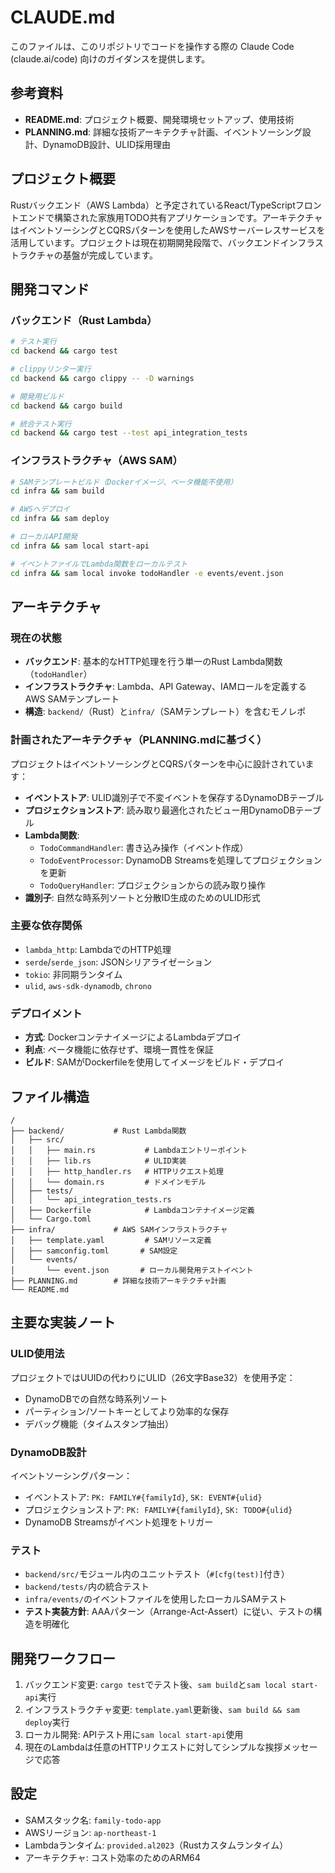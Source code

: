 # CLAUDE.md

このファイルは、このリポジトリでコードを操作する際の Claude Code (claude.ai/code) 向けのガイダンスを提供します。

## 参考資料

- **README.md**: プロジェクト概要、開発環境セットアップ、使用技術
- **PLANNING.md**: 詳細な技術アーキテクチャ計画、イベントソーシング設計、DynamoDB設計、ULID採用理由

## プロジェクト概要

Rustバックエンド（AWS Lambda）と予定されているReact/TypeScriptフロントエンドで構築された家族用TODO共有アプリケーションです。アーキテクチャはイベントソーシングとCQRSパターンを使用したAWSサーバーレスサービスを活用しています。プロジェクトは現在初期開発段階で、バックエンドインフラストラクチャの基盤が完成しています。

## 開発コマンド

### バックエンド（Rust Lambda）
```bash
# テスト実行
cd backend && cargo test

# clippyリンター実行
cd backend && cargo clippy -- -D warnings

# 開発用ビルド
cd backend && cargo build

# 統合テスト実行
cd backend && cargo test --test api_integration_tests
```

### インフラストラクチャ（AWS SAM）
```bash
# SAMテンプレートビルド（Dockerイメージ、ベータ機能不使用）
cd infra && sam build

# AWSへデプロイ
cd infra && sam deploy

# ローカルAPI開発
cd infra && sam local start-api

# イベントファイルでLambda関数をローカルテスト
cd infra && sam local invoke todoHandler -e events/event.json
```

## アーキテクチャ

### 現在の状態
- **バックエンド**: 基本的なHTTP処理を行う単一のRust Lambda関数（`todoHandler`）
- **インフラストラクチャ**: Lambda、API Gateway、IAMロールを定義するAWS SAMテンプレート
- **構造**: `backend/`（Rust）と`infra/`（SAMテンプレート）を含むモノレポ

### 計画されたアーキテクチャ（PLANNING.mdに基づく）
プロジェクトはイベントソーシングとCQRSパターンを中心に設計されています：

- **イベントストア**: ULID識別子で不変イベントを保存するDynamoDBテーブル
- **プロジェクションストア**: 読み取り最適化されたビュー用DynamoDBテーブル
- **Lambda関数**:
  - `TodoCommandHandler`: 書き込み操作（イベント作成）
  - `TodoEventProcessor`: DynamoDB Streamsを処理してプロジェクションを更新
  - `TodoQueryHandler`: プロジェクションからの読み取り操作
- **識別子**: 自然な時系列ソートと分散ID生成のためのULID形式

### 主要な依存関係
- `lambda_http`: LambdaでのHTTP処理
- `serde`/`serde_json`: JSONシリアライゼーション
- `tokio`: 非同期ランタイム
- `ulid`, `aws-sdk-dynamodb`, `chrono`

### デプロイメント
- **方式**: DockerコンテナイメージによるLambdaデプロイ
- **利点**: ベータ機能に依存せず、環境一貫性を保証
- **ビルド**: SAMがDockerfileを使用してイメージをビルド・デプロイ

## ファイル構造
```
/
├── backend/           # Rust Lambda関数
│   ├── src/
│   │   ├── main.rs           # Lambdaエントリーポイント
│   │   ├── lib.rs            # ULID実装
│   │   ├── http_handler.rs   # HTTPリクエスト処理
│   │   └── domain.rs         # ドメインモデル
│   ├── tests/
│   │   └── api_integration_tests.rs
│   ├── Dockerfile            # Lambdaコンテナイメージ定義
│   └── Cargo.toml
├── infra/             # AWS SAMインフラストラクチャ
│   ├── template.yaml         # SAMリソース定義
│   ├── samconfig.toml       # SAM設定
│   └── events/
│       └── event.json       # ローカル開発用テストイベント
├── PLANNING.md        # 詳細な技術アーキテクチャ計画
└── README.md
```

## 主要な実装ノート

### ULID使用法
プロジェクトではUUIDの代わりにULID（26文字Base32）を使用予定：
- DynamoDBでの自然な時系列ソート
- パーティション/ソートキーとしてより効率的な保存
- デバッグ機能（タイムスタンプ抽出）

### DynamoDB設計
イベントソーシングパターン：
- イベントストア: `PK: FAMILY#{familyId}`, `SK: EVENT#{ulid}`
- プロジェクションストア: `PK: FAMILY#{familyId}`, `SK: TODO#{ulid}`
- DynamoDB Streamsがイベント処理をトリガー

### テスト
- `backend/src/`モジュール内のユニットテスト（`#[cfg(test)]`付き）
- `backend/tests/`内の統合テスト
- `infra/events/`のイベントファイルを使用したローカルSAMテスト
- **テスト実装方針**: AAAパターン（Arrange-Act-Assert）に従い、テストの構造を明確化

## 開発ワークフロー

1. バックエンド変更: `cargo test`でテスト後、`sam build`と`sam local start-api`実行
2. インフラストラクチャ変更: `template.yaml`更新後、`sam build && sam deploy`実行
3. ローカル開発: APIテスト用に`sam local start-api`使用
4. 現在のLambdaは任意のHTTPリクエストに対してシンプルな挨拶メッセージで応答

## 設定

- SAMスタック名: `family-todo-app`
- AWSリージョン: `ap-northeast-1` 
- Lambdaランタイム: `provided.al2023`（Rustカスタムランタイム）
- アーキテクチャ: コスト効率のためのARM64